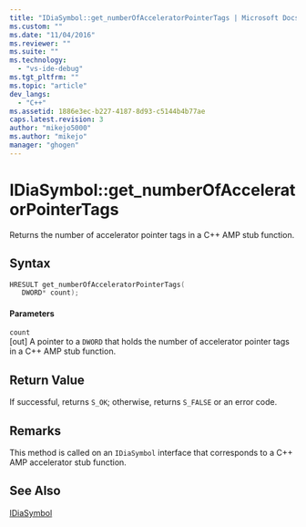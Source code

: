 ```yaml
---
title: "IDiaSymbol::get_numberOfAcceleratorPointerTags | Microsoft Docs"
ms.custom: ""
ms.date: "11/04/2016"
ms.reviewer: ""
ms.suite: ""
ms.technology: 
  - "vs-ide-debug"
ms.tgt_pltfrm: ""
ms.topic: "article"
dev_langs: 
  - "C++"
ms.assetid: 1886e3ec-b227-4187-8d93-c5144b4b77ae
caps.latest.revision: 3
author: "mikejo5000"
ms.author: "mikejo"
manager: "ghogen"
---
```

# IDiaSymbol::get_numberOfAcceleratorPointerTags
Returns the number of accelerator pointer tags in a C++ AMP stub function.  
  
## Syntax  
  
```C++  
HRESULT get_numberOfAcceleratorPointerTags(   
   DWORD* count);  
```  
  
#### Parameters  
 `count`  
 [out] A pointer to a `DWORD` that holds the number of accelerator pointer tags in a C++ AMP stub function.  
  
## Return Value  
 If successful, returns `S_OK`; otherwise, returns `S_FALSE` or an error code.  
  
## Remarks  
 This method is called on an `IDiaSymbol` interface that corresponds to a C++ AMP accelerator stub function.  
  
## See Also  
 [IDiaSymbol](../../debugger/debug-interface-access/idiasymbol.md)